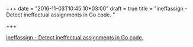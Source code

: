 +++
date = "2016-11-03T10:45:10+03:00"
draft = true
title = "ineffassign - Detect ineffectual assignments in Go code. "

+++

<p><a href="https://t.co/On13DzrLsb">ineffassign - Detect ineffectual assignments in Go code. </a></p>
